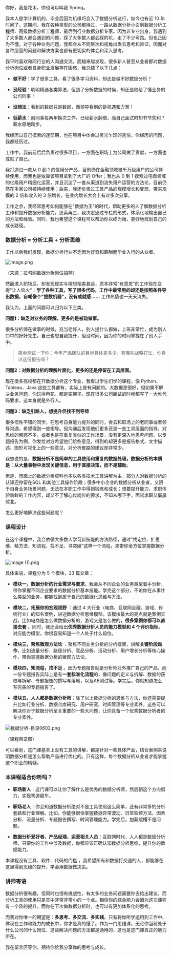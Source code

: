 你好，我是花木，你也可以叫我 Spring。

我本人是学计算机的，毕业后因为机缘巧合入了数据分析这行，如今也有近 10 年时间了。这期间，我在各种类型的公司都待过，一路从数据分析小白到数据分析工程师、高级数据分析工程师，最后到行业数据分析专家。因为非专业出身，我遇到了大多数人都会遇到的问题，踩了大多数人都会踩的坑，走了不少弯路。但也正因为不懂，对于各种业务问题，我都会从不同层次和视角出发去思考和验证，因而对各种层面的问题和解决方案也都有更切实的体会和深入思考。

我平时喜欢和同行业的人沟通交流，而越来越发现，很多新人甚至从业者都对数据分析岗位或者自身职业发展存在困惑，我总结了以下几点：

* **做不好**：学了很多工具，看了很多学习资料，却还是做不好数据分析？

* **没经验**：明明精通各类算法，但到了分析数据的时候，却还是败给了懂业务的公司同事！

* **没想法**：看到的数据只是数据，而领导看到的是机遇和方案！

* **低薪水**：前同事每两年换次工作，已经薪水翻倍，而自己面试时却节节失利？薪水原地踏步。

我经历过自己摸索的迷茫期，也在项目中体会过灵光乍现的喜悦，你经历的问题，我都经历过。

工作中，我前前后后负责过很多项目，一方面在职场上为公司做了贡献，一方面也成就了自己。

我打造过一款从 0 到 1 的信用分产品，目前仍在金融领域被千万级用户的公司持续使用，而我也是依靠该项目拿到了大厂的 Offer；我也从 0 到 1 摸索过电商领域的亿级用户精细化运营，并且沉淀了一套从渠道到流失用户运营的方法论，目前仍然在多家公司被持续使用；后来，我还负责过工具产品的规模增长和变现，带来规模的 2 倍和收入的 3 倍增长，在业内增长大会上有过多次分享。

工作之余，我经常思考如何能够在"数据为王"的时代，帮助更多的人了解数据分析工作和提升数据分析能力，思索再三，我决定通过专栏的形式，体系化地输出自己的方法和经验。同时，我也希望这个课程可以帮助你以终为始，更好地规划自己的成长路径。

### 数据分析 = 分析工具 + 分析思维

工作以后我们发现，数据分析行业不乏因为好奇和薪酬而毕业入行的从业者。

<Image alt="image.png" src="https://s0.lgstatic.com/i/image/M00/16/6A/CgqCHl7VuVuAeaoTAAQISFLeC_M695.png"/>

（来源：拉勾网数据分析岗位招聘）

然而进入职场后，却发现现实与理想相差甚远，原本非常"有意思"的工作现在变得"让人恼火"：**学了各种工具，写了很多代码，工作中最常用的却还是按照条件导出数据，自嘲像个"提数机器"，没有成就感......** 工作热情也一天天消失。

我认为，上面的问题可以归为以下三类。

**问题1：缺乏对业务的理解，更多的是被动做事。**

很多分析师在做事的时候，充当老好人，别人提什么都做，上班非常忙，成为别人口中的好好先生。自己也想自我提升，但没时间，因为你的时间掌握在了别人手中。
> 简单测试一下你：今年产品团队的目标具体是多少，有哪些战略打法，你看过这份报告吗？

**问题2：对数据分析的理解片面化，更多的还是停留在工具层面。**

现在很多高校都在开数据分析这个专业，我看过学生们学的课程，像 Python、Tableau、Java 这些工具都有，实际上是有问题的。大数据是很好，但如果不解决业务问题，你玩得再花，都是空架子。现在很多公司面试的时候都写了一大堆代码要求，这本身就是外行人。

**问题3：缺乏引路人，想提升但找不到导师**

很多悟性不错的同学，在思考自身能力提升的同时，会去和职场上的老同事或者领导沟通，希望得到一些指导。但沟通后发现他们更多还是一些工具层面的指导，对思维的解惑不多，或者也是在重复类似的工作场景，没有更深入地思考问题。以专题报告为例，你发给对方希望他们给些意见，得到的却更多是报告格式、文字描述、图形可视化上的一些意见，对分析套路的建议却非常少。

我想说的是，**数据分析不是简单的工具使用和重复的数据处理，数据分析的本质是：从大量事物中发现关键信息，用于直接决策，而不是辅助**。

但是，市面上的数据分析资料也多以各类技术工具讲解为主，部分人对数据分析的认知还停留在SQL 和其他工具操作阶段；很多中小企业的数据分析从业者，又限于自身业务场景问题，无法在本职工作中得到锻炼和成长；想要提升能力、求职体验新鲜的工作内容，却又不了解心仪岗位的要求，不知从哪下手，面试求职又屡屡败北。

怎么更好地解决这些问题呢？

### 课程设计

在这个课程中，我会依循大多数人学习新技能的方法路径，通过"找定位、扩思维、精方法、知流程、找不足、寻突破"这样一个流程，来带你全方位掌握数据分析。

<Image alt="image (1).png" src="https://s0.lgstatic.com/i/image/M00/16/6F/CgqCHl7VvP6AVG7cAADGO9MtJf8296.png"/>

具体来说，课程分为 5 个模块，23 篇文章：

* **模块一，数据分析的行业需求与要求**。我会从不同企业的业务类型着手分析，带你掌握不同企业要求的数据分析基本技能。学完这个部分，不论你在从事什么类型的业务，都能找到属于自己的数据化思维与方法。

* **模块二，拓展你的宏观视野** ：通过 4 大行业（电商、互联网金融、游戏、传统行业）的知名案例，讲述数据分析思维模型。该模块最大的亮点就是案例实战，比如电商是怎么做数据分析的，游戏又是怎么做的，**很多案例你都可以直接去套** 。同时，我还会给出**优秀数据分析人员的能力模型和 4 个评价指标**。对应能力模型，你很容易知道一个人处于什么段位。

* **模块三，聚焦微观方法论** ：聚焦不同业务分析的分析框架，讲解**关键阶段动作**，比如流量分析、路径分析、竞品分析、活动分析、用户增长分析等核心操作，带你掌握数据分析的微观方法论。

* **模块四，知流程，找不足** 。因为专题报告就是分析师对外推广自己的产品，而一份专题报告实际上是有**一套标准化流程**的，像问题的定义与拆解、数据的获取与拆解、专题报告的撰写与落地，以及AB测试等。学完后，你就知道怎么写完美的专题报告了。

* **模块五，人人都是数据分析师**：除了以上数据分析的思维与方法，你还需要提升比如行业分析、数据仓库研究、用户研究、时间管理等专业素养，这些可以解决你对于数据分析至关重要的一些大问题，让你具备一个优秀数据分析者的专业素养。

<Image alt="数据分析-目录0602.png" src="https://s0.lgstatic.com/i/image/M00/16/6D/Ciqc1F7Vw8aAeBUhAAH72TbPDSw043.png"/>

（课程目录图）

可以看到，这门课基本上没有工具的讲解，都是针对一些具体产品，结合案例来说明数据分析是怎么帮助产品进行优化的。只有这样，每个数据分析从业者才能掌握这个职业的精髓。

### 本课程适合你听吗？

* **职场新人**：这门课可以让你了解什么是优秀的数据分析师，然后朝这个方向努力，实现弯道超车。

* **职场老人**：你会知道数据分析绝对不是工具使用这么简单，还有非常多的分析套路和行业理解。比如，你能够很快掌握数据异常波动、日常监控方法、因素分析、流量分析、专题报告撰写、时间管理能力。学完后，加薪跳槽不是问题。

* **数据分析爱好者、产品经理、运营相关人员**：互联网时代，人人都是数据分析师，只要你的工作中涉及数据，你都应该正确认知数据分析思维，提升你的数据能力。

本课程没有工具、软件、代码的门槛 ，我希望所有和数据打交道的人，都能够在这里得到思维的提升，学会用数据做决策。

### 讲师寄语

数据分析很有趣，但同时也很有挑战性，有太多的业务问题需要你去给出建议，而分析工具的使用只是其中非常非常小的一个点。相信你的综合能力会因为这次课程有一个质的提升，而你在下次做数据分析时，也可以有更加体系化的思考。

而我对你唯一的期望是：**多思考、多交流、多实践**。只有将你所学运用到工作中、体现在工作和能力的成长中，你才是真的懂了。作为一门思维课，无论你当前处于什么公司的什么岗位，这些解决问题的方法都是通用的，这也是这门课真正的魅力所在。

我在留言区等你，期待你给我分享你的思考与成长。
